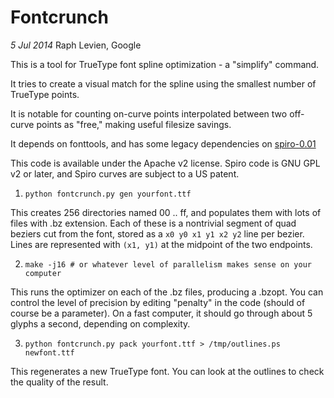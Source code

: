 # Fontcrunch
*5 Jul 2014*
Raph Levien, Google

This is a tool for TrueType font spline optimization - a "simplify" command.

It tries to create a visual match for the spline using the smallest number of TrueType points. 

It is notable for counting on-curve points interpolated between two off-curve points as "free," making useful filesize savings.

It depends on fonttools, and has some legacy dependencies on [spiro-0.01](http://www.levien.com/spiro/spiro-0.01.tar.gz)

This code is available under the Apache v2 license. Spiro code is GNU GPL v2 or later, and Spiro curves are subject to a US patent.

1. `python fontcrunch.py gen yourfont.ttf`

This creates 256 directories named 00 .. ff, and populates them with lots of files with .bz extension.
Each of these is a nontrivial segment of quad beziers cut from the font, stored as a `x0 y0 x1 y1 x2 y2` line per bezier.
Lines are represented with `(x1, y1)` at the midpoint of the two endpoints.

2. `make -j16 # or whatever level of parallelism makes sense on your computer`

This runs the optimizer on each of the .bz files, producing a .bzopt.
You can control the level of precision by editing "penalty" in the code (should of course be a parameter).
On a fast computer, it should go through about 5 glyphs a second, depending on complexity.

3. `python fontcrunch.py pack yourfont.ttf > /tmp/outlines.ps newfont.ttf`

This regenerates a new TrueType font. You can look at the outlines to check the quality of the result.
